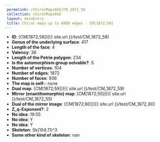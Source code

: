 ```yaml
--- 
 permalink: /chiralMaps6kE/CM_1872_58 
 collection: chiralMaps6kE
 layout: dataEntry
 title: Chiral maps up to 6000 edges - CM[1872;58]
---
```


- **ID**: [CM[1872;58]]({{ site.url }}/test/CM_1872_58)
- **Genus of the underlying surface**: 417
- **Length of the face**: 4
- **Valency**: 36
- **Length of the Petrie polygon**: 234
- **Is the automorphism group solvable?**: S
- **Number of vertices**: 104
- **Number of edges**: 1872
- **Number of faces**: 936
- **The map is self-**: none
- **Dual map**: [CM[1872;59]]({{ site.url }}/test/CM_1872_59)
- **Mirror (enantihomorphic) map**: [CM[1872;55]]({{ site.url }}/test/CM_1872_55)
- **Dual of the mirror image**: [CM[1872;60]]({{ site.url }}/test/CM_1872_60)
- **Z_q-Exponent?**: 2
- **No idea**:  19:55
- **No idea**: Y
- **No idea**: Y
- **Skeleton**: Sk(104;11)^3
- **Some other kind of skeleton**: nan

